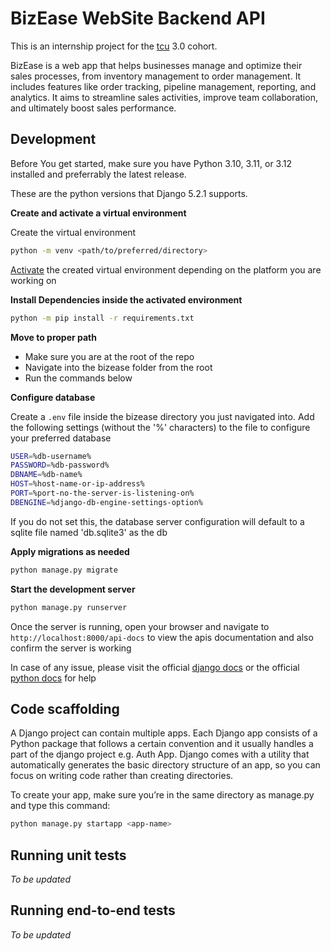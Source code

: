# BizEase WebSite Backend API

This is an internship project for the [tcu](https://www.linkedin.com/company/techies-collab-and-upskill-on-live-project/) 3.0 cohort.

BizEase is a web app that helps businesses manage and optimize their sales processes, from inventory management to order management. 
It includes features like order tracking, pipeline management, reporting, and analytics. 
It aims to streamline sales activities, improve team collaboration, and ultimately boost sales performance. 

## Development

Before You get started, make sure you have Python 3.10, 3.11, or 3.12 installed and preferrably the latest release. 

These are the python versions that Django 5.2.1 supports.

**Create and activate a virtual environment**

Create the virtual environment
```bash
python -m venv <path/to/preferred/directory>
```

[Activate](https://docs.python.org/3/library/venv.html#how-venvs-work) the created virtual environment depending on the platform you are working on

**Install Dependencies inside the activated environment**

```bash
python -m pip install -r requirements.txt
```

**Move to proper path**

- Make sure you are at the root of the repo
- Navigate into the bizease folder from the root
- Run the commands below

**Configure database**

Create a `.env` file inside the bizease directory you just navigated into. Add the following settings (without the '%' characters) 
to the file to configure your preferred database
```bash
USER=%db-username%
PASSWORD=%db-password%
DBNAME=%db-name%
HOST=%host-name-or-ip-address%
PORT=%port-no-the-server-is-listening-on%
DBENGINE=%django-db-engine-settings-option%
```
If you do not set this, the database server configuration will default to a sqlite file named 'db.sqlite3' as the db

**Apply migrations as needed**

```bash
python manage.py migrate
```

**Start the development server**

```bash
python manage.py runserver
```
Once the server is running, open your browser and navigate to `http://localhost:8000/api-docs` to view the apis 
documentation and also confirm the server is working

In case of any issue, please visit the official [django docs](https://docs.djangoproject.com/en/5.2/) or the official [python  docs](https://docs.python.org/3/) for help

## Code scaffolding

A Django project can contain multiple apps. Each Django app consists of a Python package that follows a certain convention 
and it usually handles a part of the django project e.g. Auth App. Django comes with a utility that automatically generates 
the basic directory structure of an app, so you can focus on writing code rather than creating directories.

To create your app, make sure you’re in the same directory as manage.py and type this command:
```bash
python manage.py startapp <app-name>
```

## Running unit tests

_To be updated_

## Running end-to-end tests

_To be updated_
